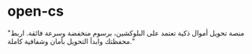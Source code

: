 # open-cs
"منصة تحويل أموال ذكية تعتمد على البلوكشين، برسوم منخفضة وسرعة فائقة. اربط محفظتك وابدأ التحويل بأمان وشفافية كاملة."

